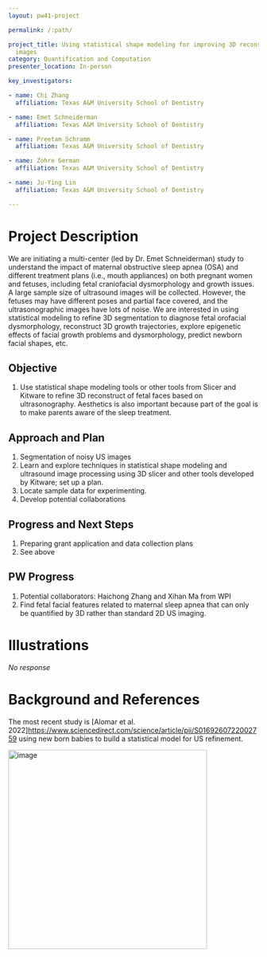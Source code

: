 ```yaml
---
layout: pw41-project

permalink: /:path/

project_title: Using statistical shape modeling for improving 3D reconstruction of fetal ultrasound
  images
category: Quantification and Computation
presenter_location: In-person

key_investigators:

- name: Chi Zhang
  affiliation: Texas A&M University School of Dentistry

- name: Emet Schneiderman
  affiliation: Texas A&M University School of Dentistry

- name: Preetam Schramm
  affiliation: Texas A&M University School of Dentistry

- name: Zohre German
  affiliation: Texas A&M University School of Dentistry

- name: Ju-Ying Lin
  affiliation: Texas A&M University School of Dentistry

---
```


# Project Description

<!-- Add a short paragraph describing the project. -->


We are initiating a multi-center (led by Dr. Emet Schneiderman) study to understand the impact of maternal obstructive sleep apnea (OSA) and different treatment plans (i.e., mouth appliances) on both pregnant women and fetuses, including fetal craniofacial dysmorphology and growth issues. A large sample size of ultrasound images will be collected. However, the fetuses may have different poses and partial face covered, and the ultrasonographic images have lots of noise. We are interested in using statistical modeling to refine 3D segmentation to diagnose fetal orofacial dysmorphology, reconstruct 3D growth trajectories, explore epigenetic effects of facial growth problems and dysmorphology, predict newborn facial shapes, etc.



## Objective

<!-- Describe here WHAT you would like to achieve (what you will have as end result). -->


1. Use statistical shape modeling tools or other tools from Slicer and Kitware to refine 3D reconstruct of fetal faces based on ultrasonography. Aesthetics is also important because part of the goal is to make parents aware of the sleep treatment.



## Approach and Plan

<!-- Describe here HOW you would like to achieve the objectives stated above. -->


1. Segmentation of noisy US images
2. Learn and explore techniques in statistical shape modeling and ultrasound image processing using 3D slicer and other tools developed by Kitware; set up a plan.
3. Locate sample data for experimenting.
4. Develop potential collaborations




## Progress and Next Steps

<!-- Update this section as you make progress, describing of what you have ACTUALLY DONE.
     If there are specific steps that you could not complete then you can describe them here, too. -->


1. Preparing grant application and data collection plans
2. See above

## PW Progress
1. Potential collaborators: Haichong Zhang and Xihan Ma from WPI
2. Find fetal facial features related to maternal sleep apnea that can only be quantified by 3D rather than standard 2D US imaging.


# Illustrations

<!-- Add pictures and links to videos that demonstrate what has been accomplished. -->


_No response_



# Background and References

<!-- If you developed any software, include link to the source code repository.
     If possible, also add links to sample data, and to any relevant publications. -->


The most recent study is [Alomar et al. 2022]https://www.sciencedirect.com/science/article/pii/S0169260722002759 using new born babies to build a statistical model for US refinement.

<img width="400" alt="image" src="https://github.com/NA-MIC/ProjectWeek/assets/80793828/9a6e617c-23cc-4a9e-a59a-315cdb770796">
